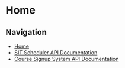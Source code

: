 # Home

## Navigation
- [Home](home.md)
- [SIT Scheduler API Documentation](sitsched.md)
- [Course Signup System API Documentation](signup.md)

[](TODO)
